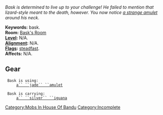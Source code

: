 *Bask is determined to live up to your challenge! He failed to mention
that lizard-style meant to the death, however. You now notice [ a
strange amulet](Jade_Amulet "wikilink") around his neck.*

**Keywords:** bask.  
**Room:** [Bask's Room](Bask's_Room "wikilink")  
**[Level](Level "wikilink"):** N/A.  
**[Alignment](Alignment "wikilink"):** N/A.  
**[Flags](:Category:_Mob_Types "wikilink"):**
[steadfast](Sentinel_Mobs "wikilink").  
**Affects:** N/A.  

## Gear

` Bask is using:`  
`     `[`a`` ``jade`` ``amulet`](Jade_Amulet "wikilink")

` Bask is carrying:`  
`     `[`a`` ``silver`` ``iguana`](Silver_Iguana "wikilink")

[Category:Mobs In House Of
Bandu](Category:Mobs_In_House_Of_Bandu "wikilink")
[Category:Incomplete](Category:Incomplete "wikilink")
